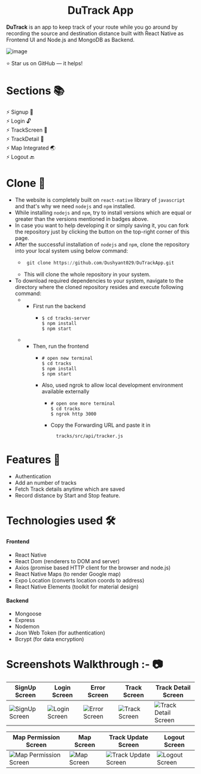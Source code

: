
<h1 align="center">DuTrack App</h1>

**DuTrack** is an app to keep track of your route while you go around by recording the source and destination distance built with React Native as Frontend UI and Node.js and MongoDB as Backend.

 
![image]()
 

⭐ Star us on GitHub — it helps!


# Sections 📚

⚡️ Signup 🔐\
⚡️ Login 🔓\
⚡️ TrackScreen 📜\
⚡️ TrackDetail 📝\
⚡️ Map Integrated 🌏\
⚡️ Logout 🔙

# Clone 📑

- The website is completely built on `react-native` library of `javascript` and that's why we need `nodejs` and `npm` installed.
- While installing `nodejs` and `npm`, try to install versions which are equal or greater than the versions mentioned in badges above.
- In case you want to help developing it or simply saving it, you can fork the repository just by clicking the button on the top-right corner of this page.
- After the successful installation of `nodejs` and `npm`, clone the repository into your local system using below command:
  - ```python
     git clone https://github.com/Dushyant029/DuTrackApp.git
    ```
  - This will clone the whole repository in your system.
- To download required dependencies to your system, navigate to the directory where the cloned repository resides and execute following command:
  - - First run the backend
        - ```
          $ cd tracks-server
          $ npm install
          $ npm start
          ```
  - - Then, run the frontend
        - ```
          # open new terminal
          $ cd tracks
          $ npm install
          $ npm start
          ```
        - Also, used ngrok to allow local development environment available externally
            * ```
              # open one more terminal
              $ cd tracks
              $ ngrok http 3000
              ```
            * Copy the Forwarding URL and paste it in 
                ```
                  tracks/src/api/tracker.js  
                ```
# Features 🔌

- Authentication
- Add an number of tracks
- Fetch Track details anytime which are saved
- Record distance by Start and Stop feature. 

# Technologies used 🛠️

#### Frontend

- React Native
- React Dom (renderers to DOM and server)
- Axios (promise based HTTP client for the browser and node.js)
- React Native Maps (to render Google map)
- Expo Location (converts location coords to address)
- React Native Elements (toolkit for material design)

#### Backend

- Mongoose
- Express
- Nodemon
- Json Web Token (for authentication)
- Bcrypt (for data encryption)



# Screenshots Walkthrough :- 📷

| SignUp Screen | Login Screen | Error Screen | Track Screen | Track Detail Screen |
| --- | --- | --- | --- | --- |
| ![SignUp Screen]() | ![Login Screen]() | ![Error Screen]() | ![Track Screen]() |  ![Track Detail Screen]() |

| Map Permission Screen | Map Screen | Track Update Screen | Logout Screen |
| --- | --- | --- | --- |
| ![Map Permission Screen]() | ![Map Screen]() | ![Track Update Screen]() | ![Logout Screen]() |





